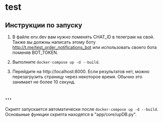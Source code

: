 # test

## Инструкции по запуску

1. В файле env.dev вам нужно поменять CHAT_ID в телеграм на свой. Также вы должны написать этому боту http://t.me/test_order_notifications_bot или использовать своего бота поменяв BOT_TOKEN.

2. Выполните `docker-compose up -d --build`.

3. Перейдите на http://localhost:8000. Если результатов нет, можно перезагрузить страницу через некоторое время. Обычно это занимает не более 10 секунд.

## ...

Скрипт запускается автоматически после `docker-compose up -d --build`. Основыные функции скрипта находятся в "app/core/upDB.py". 



